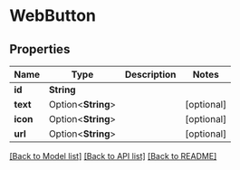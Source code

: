 # WebButton

## Properties

Name | Type | Description | Notes
------------ | ------------- | ------------- | -------------
**id** | **String** |  | 
**text** | Option<**String**> |  | [optional]
**icon** | Option<**String**> |  | [optional]
**url** | Option<**String**> |  | [optional]

[[Back to Model list]](../README.md#documentation-for-models) [[Back to API list]](../README.md#documentation-for-api-endpoints) [[Back to README]](../README.md)


